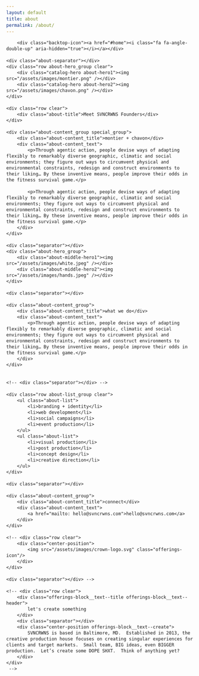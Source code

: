 ```yaml
---
layout: default
title: about
permalink: /about/
---
```


<div class="crwns-wrapper about-wrapper clear">
	
	
		<div class="backtop-icon"><a href="#home"><i class="fa fa-angle-double-up" aria-hidden="true"></i></a></div>
	
	<div class="about-separator"></div>
	<div class="row about-hero_group clear">
		<div class="catalog-hero about-hero1"><img src="/assets/images/montier.png" /></div>
		<div class="catalog-hero about-hero2"><img src="/assets/images/chavon.png" /></div>
	</div>

	<div class="row clear">
		<div class="about-title">Meet SVNCRWNS Founders</div>
	</div>

	<div class="about-content_group special_group">
		<div class="about-content_title">montier + chavon</div>
		<div class="about-content_text">
			<p>Through agentic action, people devise ways of adapting flexibly to remarkably diverse geographic, climatic and social environments; they figure out ways to circumvent physical and environmental constraints, redesign and construct environments to their liking… By these inventive means, people improve their odds in the fitness survival game.</p>

			<p>Through agentic action, people devise ways of adapting flexibly to remarkably diverse geographic, climatic and social environments; they figure out ways to circumvent physical and environmental constraints, redesign and construct environments to their liking… By these inventive means, people improve their odds in the fitness survival game.</p>
		</div>
	</div>

	<div class="separator"></div>
	<div class="about-hero_group">
		<div class="about-middle-hero1"><img src="/assets/images/white.jpeg" /></div>
		<div class="about-middle-hero2"><img src="/assets/images/hands.jpeg" /></div>
	</div>

	<div class="separator"></div>

	<div class="about-content_group">
		<div class="about-content_title">what we do</div>
		<div class="about-content_text">
			<p>Through agentic action, people devise ways of adapting flexibly to remarkably diverse geographic, climatic and social environments; they figure out ways to circumvent physical and environmental constraints, redesign and construct environments to their liking… By these inventive means, people improve their odds in the fitness survival game.</p>
		</div>
	</div>

	
	<!-- <div class="separator"></div> -->

	<div class="row about-list_group clear">
		<ul class="about-list">
			<li>branding + identity</li>
			<li>web development</li>
			<li>social campaigns</li>
			<li>event production</li>
		</ul>
		<ul class="about-list">
			<li>visual production</li>
			<li>post production</li>
			<li>concept design</li>
			<li>creative direction</li>
		</ul>
	</div>

	<div class="separator"></div>

	<div class="about-content_group">
		<div class="about-content_title">connect</div>
		<div class="about-content_text">
			<a href="mailto: hello@svncrwns.com">hello@svncrwns.com</a>
		</div>
	</div>	
		
	<!-- <div class="row clear">
		<div class="center-position">
			<img src="/assets/images/crown-logo.svg" class="offerings-icon"/>
		</div>
	</div>
	
	<div class="separator"></div> -->
	
	<!-- <div class="row clear">
		<div class="offerings-block__text--title offerings-block__text--header">
			let's create something
		</div>
		<div class="separator"></div>
		<div class="center-position offerings-block__text--create">
			SVNCRWNS is based in Baltimore, MD.  Established in 2013, the creative production house focuses on creating singular experiences for clients and target markets.  Small team, BIG ideas, even BIGGER production.  Let’s create some DOPE SHXT.  Think of anything yet?  
		</div>
	</div>
	 -->
</div>